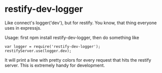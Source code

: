 restify-dev-logger
==================

Like connect's logger('dev'), but for restify. You know, that thing everyone uses in expressjs.

Usage: first npm install restify-dev-logger, then do something like

    var logger = require('restify-dev-logger');
    restifyServer.use(logger.dev);

It will print a line with pretty colors for every request that hits the restify server. This is extremely handy for development. 

